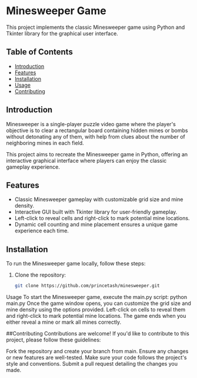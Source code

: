 # Minesweeper Game

This project implements the classic Minesweeper game using Python and Tkinter library for the graphical user interface.

## Table of Contents
- [Introduction](#introduction)
- [Features](#features)
- [Installation](#installation)
- [Usage](#usage)
- [Contributing](#contributing)


## Introduction

Minesweeper is a single-player puzzle video game where the player's objective is to clear a rectangular board containing hidden mines or bombs without detonating any of them, with help from clues about the number of neighboring mines in each field.

This project aims to recreate the Minesweeper game in Python, offering an interactive graphical interface where players can enjoy the classic gameplay experience.

## Features

- Classic Minesweeper gameplay with customizable grid size and mine density.
- Interactive GUI built with Tkinter library for user-friendly gameplay.
- Left-click to reveal cells and right-click to mark potential mine locations.
- Dynamic cell counting and mine placement ensures a unique game experience each time.

## Installation

To run the Minesweeper game locally, follow these steps:

1. Clone the repository:
   ```sh
   git clone https://github.com/princetash/minesweeper.git
Usage
To start the Minesweeper game, execute the main.py script:
python main.py
Once the game window opens, you can customize the grid size and mine density using the options provided. Left-click on cells to reveal them and right-click to mark potential mine locations. The game ends when you either reveal a mine or mark all mines correctly.

##Contributing
Contributions are welcome! If you'd like to contribute to this project, please follow these guidelines:

Fork the repository and create your branch from main.
Ensure any changes or new features are well-tested.
Make sure your code follows the project's style and conventions.
Submit a pull request detailing the changes you made.

